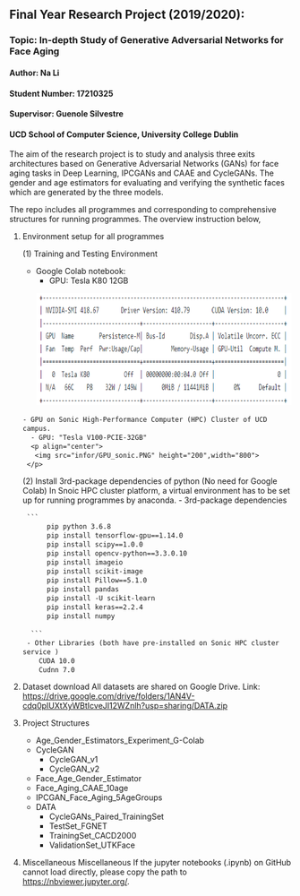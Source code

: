 ## Final Year Research Project (2019/2020):
### Topic: In-depth Study of Generative Adversarial Networks for Face Aging ###

#### Author: Na Li
#### Student Number: 17210325
#### Supervisor: Guenole Silvestre
#### UCD School of Computer Science, University College Dublin

The aim of the research project is to study and analysis three exits architectures based on Generative Adversarial Networks (GANs) for face aging tasks in Deep Learning, IPCGANs and CAAE and CycleGANs. The gender and age estimators for evaluating and verifying the synthetic faces which are generated by the three models.

The repo includes all programmes and corresponding to comprehensive structures for running programmes.
The overview instruction below,
1. Environment setup for all programmes

	 (1) Training and Testing Environment
	  - Google Colab notebook:
	     - GPU: Tesla K80 12GB
		 <p align="center">
		  <img src="infor/GPU_colab.PNG" height="200",width="800">  
		</p>
	   - GPU on Sonic High-Performance Computer (HPC) Cluster of UCD campus.
	     - GPU: "Tesla V100-PCIE-32GB"
		 <p align="center">
		  <img src="infor/GPU_sonic.PNG" height="200",width="800">  
		</p>

	 (2) Install 3rd-package dependencies of python (No need for Google Colab)
	  In Snoic HPC cluster platform, a virtual environment has to be set up for running programmes by anaconda.
		- 3rd-package dependencies

		```
		     pip python 3.6.8
		     pip install tensorflow-gpu==1.14.0
		     pip install scipy==1.0.0
		     pip install opencv-python==3.3.0.10
		     pip install imageio
		     pip install scikit-image
		     pip install Pillow==5.1.0
		     pip install pandas
		     pip install -U scikit-learn
		     pip install keras==2.2.4
		     pip install numpy 

		 ```
		- Other Libraries (both have pre-installed on Sonic HPC cluster service )
		   CUDA 10.0
		   Cudnn 7.0
   
2. Dataset download 
All datasets are shared on Google Drive. 
Link:  https://drive.google.com/drive/folders/1AN4V-cdq0pIUXtXyWBtIcveJI12WZnlh?usp=sharing/DATA.zip

3. Project Structures 

	- Age_Gender_Estimators_Experiment_G-Colab
	- CycleGAN
	   - CycleGAN_v1
	   - CycleGAN_v2
	- Face_Age_Gender_Estimator
	- Face_Aging_CAAE_10age
	- IPCGAN_Face_Aging_5AgeGroups
	- DATA
	   - CycleGANs_Paired_TrainingSet
	   - TestSet_FGNET
	   - TrainingSet_CACD2000
	   - ValidationSet_UTKFace

4. Miscellaneous
   Miscellaneous If the jupyter notebooks (.ipynb) on GitHub cannot load directly, please copy the path to https://nbviewer.jupyter.org/.
